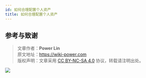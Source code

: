 ```yaml
---
id: 如何合理配置个人资产
title: 如何合理配置个人资产
---
```


## 参考与致谢 

> 文章作者：**Power Lin**  
> 原文地址：<https://wiki-power.com>  
> 版权声明：文章采用 [CC BY-NC-SA 4.0](https://creativecommons.org/licenses/by/4.0/deed.zh) 协议，转载请注明出处。

![](https://wiki-media-1253965369.cos.ap-guangzhou.myqcloud.com/img/20210312135502.png)